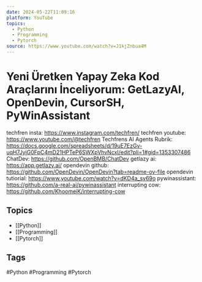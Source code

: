 ```yaml
---
date: 2024-05-22T11:09:16
platform: YouTube
topics:
  - Python
  - Programming
  - Pytorch
source: https://www.youtube.com/watch?v=J1kjZnbua4M
---
```

# Yeni Üretken Yapay Zeka Kod Araçlarını İnceliyorum: GetLazyAI, OpenDevin, CursorSH, PyWinAssistant

techfren insta: https://www.instagram.com/techfren/
techfren youtube: https://www.youtube.com/@techfren
Techfrens AI Agents Rubrik: https://docs.google.com/spreadsheets/d/19uE7EzGv-uqH7JyjG0FpC4mD21HPTeP6SWXpVhvNcxI/edit?pli=1#gid=1353307486
ChatDev: https://github.com/OpenBMB/ChatDev
getlazy ai: https://app.getlazy.ai/
opendevin github: https://github.com/OpenDevin/OpenDevin?tab=readme-ov-file
opendevin tutiorial: https://www.youtube.com/watch?v=dKD4a_sv69o
pywinassistant: https://github.com/a-real-ai/pywinassistant
interrupting cow: https://github.com/KhoomeiK/interrupting-cow

## Topics
- [[Python]]
- [[Programming]]
- [[Pytorch]]

## Tags
#Python #Programming #Pytorch